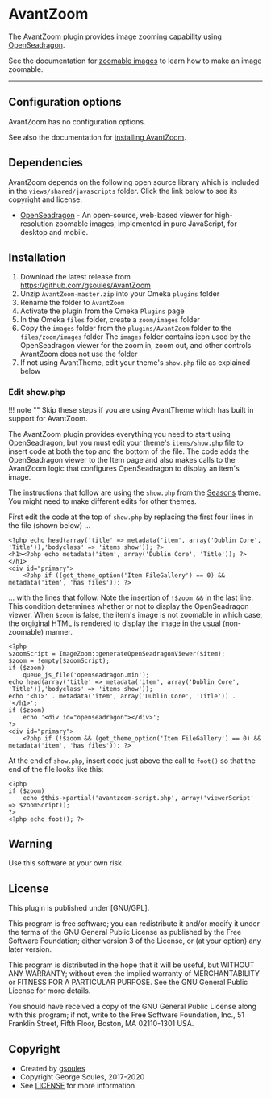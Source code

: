 # AvantZoom

The AvantZoom plugin provides image zooming capability using [OpenSeadragon](https://openseadragon.github.io/).

See the documentation for [zoomable images](../../administrator/zoomable-images.md) to learn how to make an image zoomable.

---

## Configuration options

AvantZoom has no configuration options.

See also the documentation for [installing AvantZoom](../../../developer/install-digital-archive/#avantzoom).


## Dependencies
AvantZoom depends on the following open source library which is included in the `views/shared/javascripts` folder.
Click the link below to see its copyright and license.

* [OpenSeadragon](https://openseadragon.github.io/) - An open-source, web-based viewer for high-resolution zoomable
 images, implemented in pure JavaScript, for desktop and mobile. 

## Installation

1.  Download the latest release from <https://github.com/gsoules/AvantZoom>
1.  Unzip `AvantZoom-master.zip` into your Omeka `plugins` folder
1.  Rename the folder to `AvantZoom`
1.  Activate the plugin from the Omeka `Plugins` page
1.  In the Omeka `files` folder, create a `zoom/images` folder 
1.  Copy the `images` folder from the `plugins/AvantZoom` folder to the `files/zoom/images` folder
    The `images` folder contains icon used by the OpenSeadragon viewer for the zoom in, zoom out, and other controls
    AvantZoom does not use the folder
1. If not using AvantTheme, edit your theme's `show.php` file as explained below

### Edit show.php

!!! note ""
    Skip these steps if you are using AvantTheme which has built in support for AvantZoom.

The AvantZoom plugin provides everything you need to start using OpenSeadragon, but you must edit your theme's
`items/show.php` file to insert code at both the top and the bottom of the file. The code adds the OpenSeadragon viewer to the Item
page and also makes calls to the AvantZoom logic that configures OpenSeadragon to display an item's image.

The instructions that follow are using the `show.php` from the [Seasons](https://omeka.org/classic/themes/seasons/) theme.
You might need to make different edits for other themes.

First edit the code at the top of `show.php` by replacing the first four lines in the file (shown below) ...

```
<?php echo head(array('title' => metadata('item', array('Dublin Core', 'Title')),'bodyclass' => 'items show')); ?>
<h1><?php echo metadata('item', array('Dublin Core', 'Title')); ?></h1>
<div id="primary">
    <?php if ((get_theme_option('Item FileGallery') == 0) && metadata('item', 'has files')): ?>
```
... with the lines that follow. Note the insertion of `!$zoom &&` in the last line. This condition determines
whether or not to display the OpenSeadragon viewer. When `$zoom` is false, the item's image is not zoomable in which
case, the orgiginal HTML is rendered to display the image in the usual (non-zoomable) manner.
```
<?php
$zoomScript = ImageZoom::generateOpenSeadragonViewer($item);
$zoom = !empty($zoomScript);
if ($zoom)
    queue_js_file('openseadragon.min');
echo head(array('title' => metadata('item', array('Dublin Core', 'Title')),'bodyclass' => 'items show'));
echo '<h1>' . metadata('item', array('Dublin Core', 'Title')) . '</h1>';
if ($zoom)
    echo '<div id="openseadragon"></div>';
?>
<div id="primary">
    <?php if (!$zoom && (get_theme_option('Item FileGallery') == 0) && metadata('item', 'has files')): ?>
```
At the end of `show.php`, insert code just above the call to `foot()` so that the end of the file looks like this:
 
```
<?php
if ($zoom)
    echo $this->partial('avantzoom-script.php', array('viewerScript' => $zoomScript));
?>
<?php echo foot(); ?>
```


## Warning

Use this software at your own risk.

##  License

This plugin is published under [GNU/GPL].

This program is free software; you can redistribute it and/or modify it under
the terms of the GNU General Public License as published by the Free Software
Foundation; either version 3 of the License, or (at your option) any later
version.

This program is distributed in the hope that it will be useful, but WITHOUT
ANY WARRANTY; without even the implied warranty of MERCHANTABILITY or FITNESS
FOR A PARTICULAR PURPOSE. See the GNU General Public License for more
details.

You should have received a copy of the GNU General Public License along with
this program; if not, write to the Free Software Foundation, Inc.,
51 Franklin Street, Fifth Floor, Boston, MA 02110-1301 USA.

Copyright
---------

-   Created by [gsoules](https://github.com/gsoules)
-   Copyright George Soules, 2017-2020
-   See [LICENSE](https://github.com/gsoules/AvantZoom/blob/master/LICENSE) for more information

